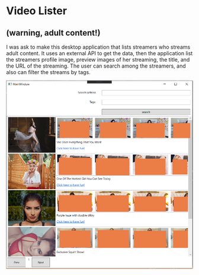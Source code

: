 # Video Lister

## (warning, adult content!)
I was ask to make this desktop application that lists streamers who streams adult content. It uses an external API to get the data, then the application list the streamers profile image, preview images of her streaming, the title, and the URL of the streaming. The user can search among the streamers, and also can filter the streams by tags.

![alt text](DemoImages/captureCovered.png?raw=true "Title")

